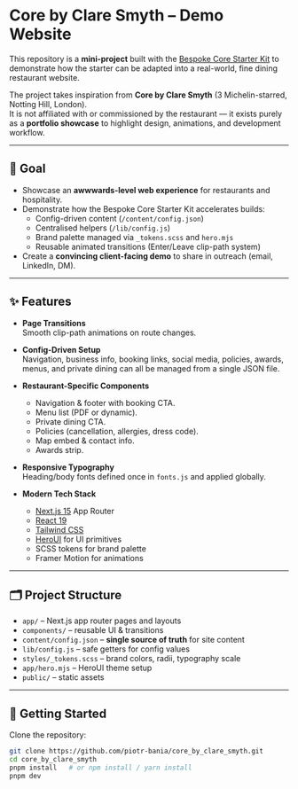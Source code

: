 # Core by Clare Smyth – Demo Website

This repository is a **mini-project** built with the [Bespoke Core Starter Kit](https://github.com/piotr-bania/bespoke_core) to demonstrate how the starter can be adapted into a real-world, fine dining restaurant website.

The project takes inspiration from **Core by Clare Smyth** (3 Michelin-starred, Notting Hill, London).  
It is not affiliated with or commissioned by the restaurant — it exists purely as a **portfolio showcase** to highlight design, animations, and development workflow.

---

## 🎯 Goal

- Showcase an **awwwards-level web experience** for restaurants and hospitality.
- Demonstrate how the Bespoke Core Starter Kit accelerates builds:
  - Config-driven content (`/content/config.json`)
  - Centralised helpers (`/lib/config.js`)
  - Brand palette managed via `_tokens.scss` and `hero.mjs`
  - Reusable animated transitions (Enter/Leave clip-path system)
- Create a **convincing client-facing demo** to share in outreach (email, LinkedIn, DM).

---

## ✨ Features

- **Page Transitions**  
  Smooth clip-path animations on route changes.

- **Config-Driven Setup**  
  Navigation, business info, booking links, social media, policies, awards, menus, and private dining can all be managed from a single JSON file.

- **Restaurant-Specific Components**
  - Navigation & footer with booking CTA.
  - Menu list (PDF or dynamic).
  - Private dining CTA.
  - Policies (cancellation, allergies, dress code).
  - Map embed & contact info.
  - Awards strip.

- **Responsive Typography**  
  Heading/body fonts defined once in `fonts.js` and applied globally.

- **Modern Tech Stack**
  - [Next.js 15](https://nextjs.org/) App Router
  - [React 19](https://react.dev/)
  - [Tailwind CSS](https://tailwindcss.com/)
  - [HeroUI](https://heroui.dev/) for UI primitives
  - SCSS tokens for brand palette
  - Framer Motion for animations

---

## 🗂 Project Structure

- `app/` – Next.js app router pages and layouts
- `components/` – reusable UI & transitions
- `content/config.json` – **single source of truth** for site content
- `lib/config.js` – safe getters for config values
- `styles/_tokens.scss` – brand colors, radii, typography scale
- `app/hero.mjs` – HeroUI theme setup
- `public/` – static assets

---

## 🚀 Getting Started

Clone the repository:

```bash
git clone https://github.com/piotr-bania/core_by_clare_smyth.git
cd core_by_clare_smyth
pnpm install   # or npm install / yarn install
pnpm dev
